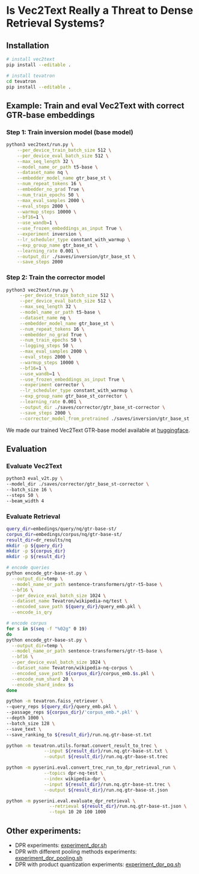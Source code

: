 # Is Vec2Text Really a Threat to Dense Retrieval Systems?


## Installation
```bash
# install vec2text
pip install --editable .

# install tevatron
cd tevatron
pip install --editable .
```

## Example: Train and eval Vec2Text with correct GTR-base embeddings

### Step 1: Train inversion model (base model)
```bash
python3 vec2text/run.py \
    --per_device_train_batch_size 512 \
    --per_device_eval_batch_size 512 \
    --max_seq_length 32 \
    --model_name_or_path t5-base \
    --dataset_name nq \
    --embedder_model_name gtr_base_st \
    --num_repeat_tokens 16 \
    --embedder_no_grad True \
    --num_train_epochs 50 \
    --max_eval_samples 2000 \
    --eval_steps 2000 \
    --warmup_steps 10000 \
    --bf16=1 \
    --use_wandb=1 \
    --use_frozen_embeddings_as_input True \
    --experiment inversion \
    --lr_scheduler_type constant_with_warmup \
    --exp_group_name gtr_base_st \
    --learning_rate 0.001 \
    --output_dir ./saves/inversion/gtr_base_st \
    --save_steps 2000
```
### Step 2: Train the corrector model
```bash
python3 vec2text/run.py \
     --per_device_train_batch_size 512 \
     --per_device_eval_batch_size 512 \
     --max_seq_length 32 \
     --model_name_or_path t5-base \
     --dataset_name nq \
     --embedder_model_name gtr_base_st \
     --num_repeat_tokens 16 \
     --embedder_no_grad True \
     --num_train_epochs 50 \
     --logging_steps 50 \
     --max_eval_samples 2000 \
     --eval_steps 2000 \
     --warmup_steps 10000 \
     --bf16=1 \
     --use_wandb=1 \
     --use_frozen_embeddings_as_input True \
     --experiment corrector \
     --lr_scheduler_type constant_with_warmup \
     --exp_group_name gtr_base_st_corrector \
     --learning_rate 0.001 \
     --output_dir ./saves/corrector/gtr_base_st-corrector \
     --save_steps 2000 \
     --corrector_model_from_pretrained ./saves/inversion/gtr_base_st
```
We made our trained Vec2Text GTR-base model available at [huggingface](https://huggingface.co/ielabgroup/vec2text_gtr-base-st_corrector).

## Evaluation
### Evaluate Vec2Text
```bash
python3 eval_v2t.py \
--model_dir ./saves/corrector/gtr_base_st-corrector \
--batch_size 16 \
--steps 50 \
--beam_width 4
```

### Evaluate Retrieval
```bash
query_dir=embedings/query/nq/gtr-base-st/
corpus_dir=embedings/corpus/nq/gtr-base-st/
result_dir=dr_results/nq
mkdir -p ${query_dir}
mkdir -p ${corpus_dir}
mkdir -p ${result_dir}

# encode queries
python encode_gtr-base-st.py \
  --output_dir=temp \
  --model_name_or_path sentence-transformers/gtr-t5-base \
  --bf16 \
  --per_device_eval_batch_size 1024 \
  --dataset_name Tevatron/wikipedia-nq/test \
  --encoded_save_path ${query_dir}/query_emb.pkl \
  --encode_is_qry

# encode corpus
for s in $(seq -f "%02g" 0 19)
do
python encode_gtr-base-st.py \
  --output_dir=temp \
  --model_name_or_path sentence-transformers/gtr-t5-base \
  --bf16 \
  --per_device_eval_batch_size 1024 \
  --dataset_name Tevatron/wikipedia-nq-corpus \
  --encoded_save_path ${corpus_dir}/corpus_emb.$s.pkl \
  --encode_num_shard 20 \
  --encode_shard_index $s
done

python -m tevatron.faiss_retriever \
--query_reps ${query_dir}/query_emb.pkl \
--passage_reps ${corpus_dir}/'corpus_emb.*.pkl' \
--depth 1000 \
--batch_size 128 \
--save_text \
--save_ranking_to ${result_dir}/run.nq.gtr-base-st.txt

python -m tevatron.utils.format.convert_result_to_trec \
              --input ${result_dir}/run.nq.gtr-base-st.txt \
              --output ${result_dir}/run.nq.gtr-base-st.trec

python -m pyserini.eval.convert_trec_run_to_dpr_retrieval_run \
              --topics dpr-nq-test \
              --index wikipedia-dpr \
              --input ${result_dir}/run.nq.gtr-base-st.trec \
              --output ${result_dir}/run.nq.gtr-base-st.json

python -m pyserini.eval.evaluate_dpr_retrieval \
                --retrieval ${result_dir}/run.nq.gtr-base-st.json \
                --topk 10 20 100 1000
```

## Other experiments:
- DPR experiments: [experiment_dpr.sh](experiment_dpr.sh)
- DPR with different pooling methods experiments: [experiment_dpr_pooling.sh](experiment_dpr_pooling.sh)
- DPR with product quantization experiments: [experiment_dpr_pq.sh](experiment_dpr_pq.sh)
